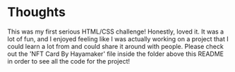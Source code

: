 # Thoughts
This was my first serious HTML/CSS challenge! Honestly, loved it. It was a lot of fun, and I enjoyed feeling like I was actually working on a project that I could learn a lot from and could share it around with people. Please check out the 'NFT Card By Hayamaker' file inside the folder above this README in order to see all the code for the project! 
